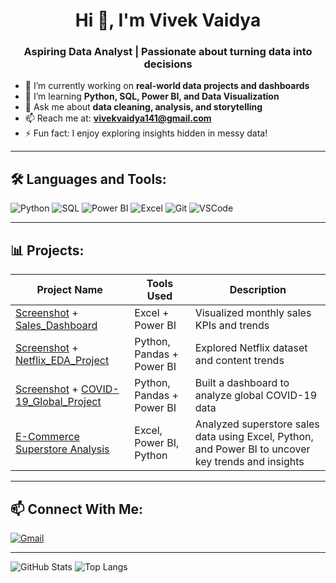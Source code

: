 
<h1 align="center">Hi 👋, I'm Vivek Vaidya</h1>
<h3 align="center">Aspiring Data Analyst | Passionate about turning data into decisions</h3>

- 🔭 I’m currently working on **real-world data projects and dashboards**  
- 🌱 I’m learning **Python, SQL, Power BI, and Data Visualization**  
- 💬 Ask me about **data cleaning, analysis, and storytelling**  
- 📫 Reach me at: **vivekvaidya141@gmail.com**  
- ⚡ Fun fact: I enjoy exploring insights hidden in messy data!

---

## 🛠️ Languages and Tools:

![Python](https://img.shields.io/badge/-Python-black?style=flat-square&logo=python)
![SQL](https://img.shields.io/badge/-SQL-blue?style=flat-square&logo=mysql)
![Power BI](https://img.shields.io/badge/-PowerBI-yellow?style=flat-square&logo=powerbi)
![Excel](https://img.shields.io/badge/-Excel-green?style=flat-square&logo=microsoft-excel)
![Git](https://img.shields.io/badge/-Git-black?style=flat-square&logo=git)
![VSCode](https://img.shields.io/badge/-VSCode-blue?style=flat-square&logo=visual-studio-code)

---

## 📊 Projects:

| Project Name | Tools Used | Description |
|--------------|------------|-------------|
| [Screenshot](https://github.com/VivekVaidya120/Sales_Dashboard/blob/main/Screenshot_Sales_Dashboard.png?raw=true)  +  [Sales_Dashboard](https://github.com/VivekVaidya120/Sales_Dashboard/blob/main/Sales_Dashboard.pbix) | Excel + Power BI | Visualized monthly sales KPIs and trends |
| [Screenshot](https://github.com/VivekVaidya120/Netflix_EDA_Project/blob/main/Screenshot_Netflix_EDA_Dashboard.png?raw=true)  +  [Netflix_EDA_Project](https://github.com/VivekVaidya120/Netflix_EDA_Project) | Python, Pandas + Power BI | Explored Netflix dataset and content trends |
| [Screenshot]()  +  [COVID-19_Global_Project](https://github.com/VivekVaidya120/COVID-19_Global_Project) | Python, Pandas + Power BI | Built a dashboard to analyze global COVID-19 data |
| [E-Commerce Superstore Analysis](https://github.com/VivekVaidya120/ecommerce-superstore) | Excel, Power BI, Python | Analyzed superstore sales data using Excel, Python, and Power BI to uncover key trends and insights |

---

## 📫 Connect With Me:

[![Gmail](https://img.shields.io/badge/-Gmail-red?style=flat-square&logo=gmail)](mailto:vivekvaidya141@gmail.com)

---

![GitHub Stats](https://github-readme-stats.vercel.app/api?username=VivekVaidya120&show_icons=true&theme=radical)
![Top Langs](https://github-readme-stats.vercel.app/api/top-langs/?username=VivekVaidya120&layout=compact&theme=radical)
